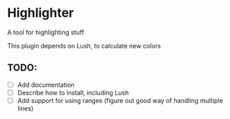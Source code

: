 # Highlighter
A tool for highlighting stuff

This plugin depends on Lush, to calculate new colors

## TODO:
- [ ] Add documentation
- [ ] Describe how to install, including Lush
- [ ] Add support for using ranges (figure out good way of handling multiple lines)
